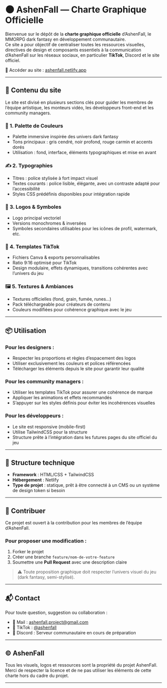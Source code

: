 
# 🌑 AshenFall — Charte Graphique Officielle

Bienvenue sur le dépôt de la **charte graphique officielle** d’AshenFall, le MMORPG dark fantasy en développement communautaire.  
Ce site a pour objectif de centraliser toutes les ressources visuelles, directives de design et composants essentiels à la communication d’AshenFall sur les réseaux sociaux, en particulier **TikTok**, Discord et le site officiel.

🔗 Accéder au site : [ashenfall.netlify.app](https://ashenfall.netlify.app/)

---

## 🧭 Contenu du site

Le site est divisé en plusieurs sections clés pour guider les membres de l’équipe artistique, les monteurs vidéo, les développeurs front-end et les community managers.

### 🎨 1. Palette de Couleurs
- Palette immersive inspirée des univers dark fantasy
- Tons principaux : gris cendré, noir profond, rouge carmin et accents dorés
- Utilisation : fond, interface, éléments typographiques et mise en avant

### ✍️ 2. Typographies
- Titres : police stylisée à fort impact visuel
- Textes courants : police lisible, élégante, avec un contraste adapté pour l’accessibilité
- Styles CSS prédéfinis disponibles pour intégration rapide

### 🔱 3. Logos & Symboles
- Logo principal vectoriel
- Versions monochromes & inversées
- Symboles secondaires utilisables pour les icônes de profil, watermark, etc.

### 🧩 4. Templates TikTok
- Fichiers Canva & exports personnalisables
- Ratio 9:16 optimisé pour TikTok
- Design modulaire, effets dynamiques, transitions cohérentes avec l’univers du jeu

### 🖼️ 5. Textures & Ambiances
- Textures officielles (fond, grain, fumée, runes…)
- Pack téléchargeable pour créateurs de contenu
- Couleurs modifiées pour cohérence graphique avec le jeu

---

## 📦 Utilisation

### Pour les designers :
- Respecter les proportions et règles d’espacement des logos
- Utiliser exclusivement les couleurs et polices référencées
- Télécharger les éléments depuis le site pour garantir leur qualité

### Pour les community managers :
- Utiliser les templates TikTok pour assurer une cohérence de marque
- Appliquer les animations et effets recommandés
- S’appuyer sur les styles définis pour éviter les incohérences visuelles

### Pour les développeurs :
- Le site est responsive (mobile-first)
- Utilise TailwindCSS pour la structure
- Structure prête à l’intégration dans les futures pages du site officiel du jeu

---

## 📁 Structure technique

- **Framework** : HTML/CSS + TailwindCSS
- **Hébergement** : Netlify
- **Type de projet** : statique, prêt à être connecté à un CMS ou un système de design token si besoin

---

## 🤝 Contribuer

Ce projet est ouvert à la contribution pour les membres de l’équipe d’AshenFall.

### Pour proposer une modification :
1. Forker le projet
2. Créer une branche `feature/nom-de-votre-feature`
3. Soumettre une **Pull Request** avec une description claire

> ⚠️ Toute proposition graphique doit respecter l’univers visuel du jeu (dark fantasy, semi-stylisé).

---

## 📬 Contact

Pour toute question, suggestion ou collaboration :

- 📧 Mail : [ashenfall.project@gmail.com](mailto:ashenfall.project@gmail.com)
- 📱 TikTok : [@ashenfall](https://www.tiktok.com/@ashenfall)
- 💬 Discord : Serveur communautaire en cours de préparation

---

## © AshenFall

Tous les visuels, logos et ressources sont la propriété du projet AshenFall.  
Merci de respecter la licence et de ne pas utiliser les éléments de cette charte hors du cadre du projet.

---
